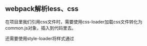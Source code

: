## webpack解析less、css

在项目里我们引用css文件时，需要使用css-loader加载css文件转化为common.js对象，插入到代码里去。

还需要使用style-loader将样式通过<style>标签插入到样式中。

### 解析css

##### 1,安装css-loader、syle-loader

```
npm install css-loader style-loader -D
```

##### 2,配置webpack.config.js

```
 {
   test:/\.(css)$/,
   loader:[
     'style-loader',
     'css-loader'
   ]
 }
```

loader加载顺序是从右向左，所以我们加载时是先加载了css-loader，最后调用style-loader把生成的css写入header里。

### 解析less

解析less用到的是less-loader，先将less解析成css，然后通过css-loader和style-loader插入html中。

##### 1，安装less-loader

```
npm install less-loader -D
```

##### 2，配置webpack.config.js

```
{
  test:/\.(css|less)$/,
  loader:[
    'style-loader',
    'css-loader',
    'less-loader'
    ]
}
```

### 验证

在index.vue中引入common.css或者common.less，

![image-20200621165329813](/Users/zhangwenbin/Library/Application Support/typora-user-images/image-20200621165329813.png)

打包后在浏览器里预览，可以样式改变了。

代码示例https://github.com/ccDbb/webpack-test中history的v5版本中。